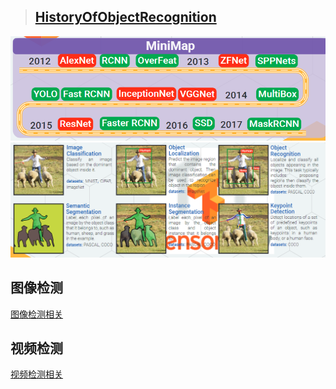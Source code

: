 > ## [HistoryOfObjectRecognition](paper/HistoryOfObjectRecognition.pdf)
 
 
 
![route](readme/MiniMap.png)  
![content](readme/graph.png)


## 图像检测 
[图像检测相关](image_recognition.md)


## 视频检测
[视频检测相关](video_recongnition.md)